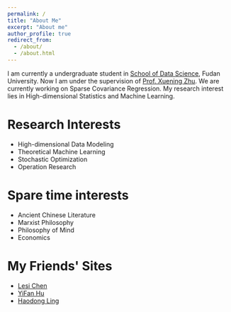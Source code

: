 ```yaml
---
permalink: /
title: "About Me"
excerpt: "About me"
author_profile: true
redirect_from: 
  - /about/
  - /about.html
---
```

I am currently a undergraduate student in [School of Data Science](http://www.sdspeople.fudan.edu.cn), Fudan University. Now I am under the supervision of [Prof. Xuening Zhu](https://xueningzhu.github.io). We are currently working on Sparse Covariance Regression. My research interest lies in High-dimensional Statistics and Machine Learning.

Research Interests
======
* High-dimensional Data Modeling
* Theoretical Machine Learning 
* Stochastic Optimization
* Operation Research

Spare time interests
======
* Ancient Chinese Literature
* Marxist Philosophy
* Philosophy of Mind
* Economics

My Friends' Sites
======
* [Lesi Chen](https://truenobility303.github.io)   
* [YiFan Hu](https://huyifan2001.github.io)
* [Haodong Ling](https://milanmarks.github.io)
